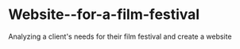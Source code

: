 # Website--for-a-film-festival
Analyzing a client's needs for their film festival and create a website

